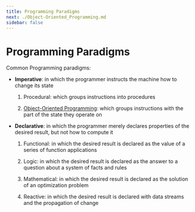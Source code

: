```yaml
---
title: Programming Paradigms
next: ./Object-Oriented_Programming.md
sidebar: false
---
```


# Programming Paradigms

Common Programming paradigms:

- **Imperative**: in which the programmer instructs the machine how to change its state

  1. Procedural: which groups instructions into procedures

  2. [Object-Oriented Programming](./Object-Oriented_Programming.md): which groups instructions with the part of the state they operate on

- **Declarative**: in which the programmer merely declares properties of the desired result, but not how to compute it

  1. Functional: in which the desired result is declared as the value of a series of function applications

  2. Logic: in which the desired result is declared as the answer to a question about a system of facts and rules

  3. Mathematical: in which the desired result is declared as the solution of an optimization problem

  4. Reactive: in which the desired result is declared with data streams and the propagation of change

